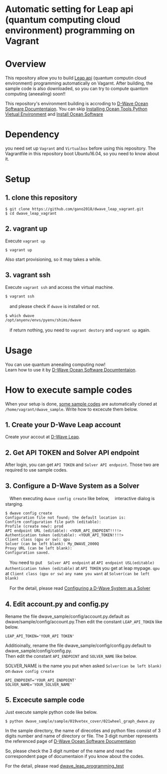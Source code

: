 Automatic setting for Leap api (quantum computing cloud environment) programming on Vagrant
===

# Overview

This repository allow you to build [Leap api](https://cloud.dwavesys.com/leap/login/?next=/leap/) (quantum computin cloud environment) programming automatically on Vagarnt.
After building, the sample code is also downloaded, so you can try to compute quantom computing (aneealing) soon!!

This repository's environment building is accroding to [D-Wave Ocean Software Documtentaion](https://docs.ocean.dwavesys.com/en/latest/index.html).
You can skip [Installing Ocean Tools](https://docs.ocean.dwavesys.com/en/latest/index.html),[Python Vietual Environment](https://docs.ocean.dwavesys.com/en/latest/index.html) and [Install Ocean Software](https://docs.ocean.dwavesys.com/en/latest/index.html)

# Dependency

you need set up `Vagrant` and `Virtualbox` before using this repository.
The Vagrantfile in this repository boot Ubuntu16.04, so you need to know about it.

# Setup

## 1. clone this repository

```
$ git clone https://github.com/gano2018/dwave_leap_vagrant.git
$ cd dwave_leap_vagrant
```

## 2. vagrant up

Execute `vagrant up`

```
$ vagrant up
```

Also start provisioning, so it may takes a while.

## 3. vagrant ssh

Execute `vagrant ssh` and access the virtual machine.

```
$ vagrant ssh
```

　and please check if `dwave` is installed or not.

```
$ which dwave
/opt/anyenv/envs/pyenv/shims/dwave
```

　if return nothing, you need to `vagrant destory` and `vagrant up` again.

# Usage

You can use quantum aneealing computing now!<br>
Learn how to use it by [D-Wave Ocean Software Documtentaion](https://docs.ocean.dwavesys.com/en/latest/index.html).

# How to execute sample codes

When your setup is done, [some sample codes](https://github.com/gano2018/dwave_leap_programming_test) are automatically cloned at `/home/vagrant/dwave_sample`.
Write how to excecute them below.

## 1. Create your D-Wave Leap account
Create your accout at [D-Wave Leap](https://cloud.dwavesys.com/leap/login/).

## 2. Get API TOKEN and Solver API endpoint

After login, you can get `API TOKEN` and `Solver API endpoint`. Those two are required to use sample codes.

## 3. Configure a D-Wave System as a Solver

　When executing `dwave config create` like below,
　interactive dialog is starging.

  ```
  $ dwave config create
  Configuration file not found; the default location is:
  Confirm configuration file path (editable):
  Profile (create new): prod
  API endpoint URL (editable): <YOUR_API_ENDPOINT!!!!>
  Authentication token (editable): <YOUR_API_TOKEN!!!!>
  Client class (qpu or sw): qpu
  Solver (can be left blank): My_DWAVE_2000Q
  Proxy URL (can be left blank):
  Configuration saved.
  ```

　You need to put
　`Solver API endpoint` at `API endpoint USL(editable)`
  `Authentication token (editable)` at `API TOKEN` you get at leap mypage.
  `qpu` at `Client class (qpu or sw)`
  `any name you want` at `Solver(can be left blank)`

　For the detail, please read [Configuring a D-Wave System as a Solver](https://docs.ocean.dwavesys.com/en/latest/overview/dwavesys.html#dwavesys)

## 4. Edit account.py and config.py

Rename the file dwave_sample/config/account.py.default as dwave/sample/config/account.py.Then edit the constant `LEAP_API_TOKEN` like below.

  ```
  LEAP_API_TOKEN='YOUR_API TOKEN'
  ```

Additioinally, rename the file dwave_sample/config/config.py.default to dwave_sample/config/config.py.<br>
Then edit the constant `API_ENDPOINT` and `SOLVER_NAME` like below.

SOLVER_NAME is the name you put when asked `Solver(can be left blank)` on `dwave config create`

  ```
  API_ENDPOINT='YOUR_API_ENDPOINT'
  SOLVER_NAME='YOUR_SOLVER_NAME'
  ```

## 5. Excecute sample code

Just execute sample python code like below.

```
$ python dwave_sample/sample/019vetex_cover/021wheel_graph_dwave.py
```

In the sample directory, the name of direcoties and python files consist of 3 digits number and name of directory or file. The 3 digit number represents the referenced page of [D-Wave Ocean Software Documentaion](https://docs.ocean.dwavesys.com/en/latest/index.html)

So, please check the 3 digit number of the name and read the correspondent page of documentaion if you know about the codes.

For the detail, please read [dwave_leap_programming_test](https://github.com/gano2018/dwave_leap_programming_test)
